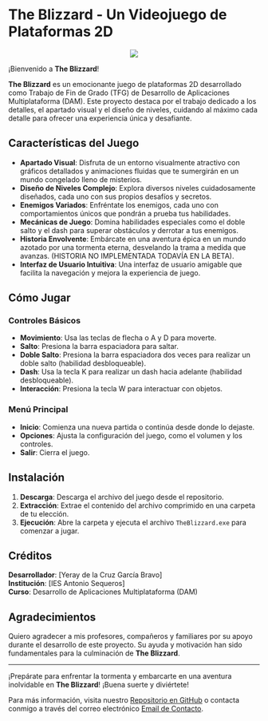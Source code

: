 # The Blizzard - Un Videojuego de Plataformas 2D

<p align="center">
  <img src="https://i.postimg.cc/sfPNMBH6/LOGO.png">
</p>

¡Bienvenido a **The Blizzard**!

**The Blizzard** es un emocionante juego de plataformas 2D desarrollado como Trabajo de Fin de Grado (TFG) de Desarrollo de Aplicaciones Multiplataforma (DAM). Este proyecto destaca por el trabajo dedicado a los detalles, el apartado visual y el diseño de niveles, cuidando al máximo cada detalle para ofrecer una experiencia única y desafiante.

## Características del Juego

- **Apartado Visual**: Disfruta de un entorno visualmente atractivo con gráficos detallados y animaciones fluidas que te sumergirán en un mundo congelado lleno de misterios.
- **Diseño de Niveles Complejo**: Explora diversos niveles cuidadosamente diseñados, cada uno con sus propios desafíos y secretos.
- **Enemigos Variados**: Enfréntate los enemigos, cada uno con comportamientos únicos que pondrán a prueba tus habilidades.
- **Mecánicas de Juego**: Domina habilidades especiales como el doble salto y el dash para superar obstáculos y derrotar a tus enemigos.
- **Historia Envolvente**: Embárcate en una aventura épica en un mundo azotado por una tormenta eterna, desvelando la trama a medida que avanzas. (HISTORIA NO IMPLEMENTADA TODAVÍA EN LA BETA).
- **Interfaz de Usuario Intuitiva**: Una interfaz de usuario amigable que facilita la navegación y mejora la experiencia de juego.

## Cómo Jugar

### Controles Básicos

- **Movimiento**: Usa las teclas de flecha o A y D para moverte.
- **Salto**: Presiona la barra espaciadora para saltar.
- **Doble Salto**: Presiona la barra espaciadora dos veces para realizar un doble salto (habilidad desbloqueable).
- **Dash**: Usa la tecla K para realizar un dash hacia adelante (habilidad desbloqueable).
- **Interacción**: Presiona la tecla W para interactuar con objetos.

### Menú Principal

- **Inicio**: Comienza una nueva partida o continúa desde donde lo dejaste.
- **Opciones**: Ajusta la configuración del juego, como el volumen y los controles.
- **Salir**: Cierra el juego.

## Instalación

1. **Descarga**: Descarga el archivo del juego desde el repositorio.
2. **Extracción**: Extrae el contenido del archivo comprimido en una carpeta de tu elección.
3. **Ejecución**: Abre la carpeta y ejecuta el archivo `TheBlizzard.exe` para comenzar a jugar.

## Créditos

**Desarrollador**: [Yeray de la Cruz García Bravo]  
**Institución**: [IES Antonio Sequeros]  
**Curso**: Desarrollo de Aplicaciones Multiplataforma (DAM)

## Agradecimientos

Quiero agradecer a mis profesores, compañeros y familiares por su apoyo durante el desarrollo de este proyecto. Su ayuda y motivación han sido fundamentales para la culminación de **The Blizzard**.

---

¡Prepárate para enfrentar la tormenta y embarcarte en una aventura inolvidable en **The Blizzard**! ¡Buena suerte y diviértete!

Para más información, visita nuestro [Repositorio en GitHub](https://github.com/DeLaKruz/TFG-DAM-VIDEOJUEGO-THEBLIZZARD) o contacta conmigo a través del correo electrónico [Email de Contacto](yerayg466@gmail.com).
